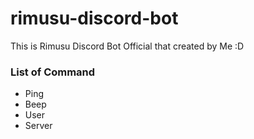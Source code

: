 # rimusu-discord-bot
This is Rimusu Discord Bot Official that created by Me :D
<br>
### List of Command
- Ping
- Beep
- User
- Server
